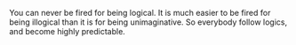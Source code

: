 
You can never be fired for being logical. It is much easier to be fired for being illogical than it is for being unimaginative. So everybody follow logics, and become highly predictable.